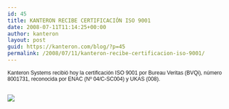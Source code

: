```yaml
---
id: 45
title: KANTERON RECIBE CERTIFICACIÓN ISO 9001
date: 2008-07-11T11:14:25+00:00
author: kanteron
layout: post
guid: https://kanteron.com/blog/?p=45
permalink: /2008/07/11/kanteron-recibe-certificacion-iso-9001/
---
```

<p style="font: normal normal normal 12px/normal Helvetica;margin: 0px">
  Kanteron Systems recibió hoy la certificación ISO 9001 por Bureau Veritas (BVQi), número 8001731, reconocida por ENAC (Nº 04/C-SC004) y UKAS (008).
</p>

<p style="font: normal normal normal 12px/normal Helvetica;margin: 0px">
  &nbsp;
</p>

<p style="font: normal normal normal 12px/normal Helvetica;margin: 0px">
  &nbsp;
</p>

<p style="font: normal normal normal 12px/normal Helvetica;margin: 0px">
  <span style="font-family: Times, 'Times New Roman', Times, serif;font-size: medium" class="Apple-style-span"><img src="https://farm3.static.flickr.com/2220/2732998862_b772a16dd6_m.jpg" /></span>
</p>